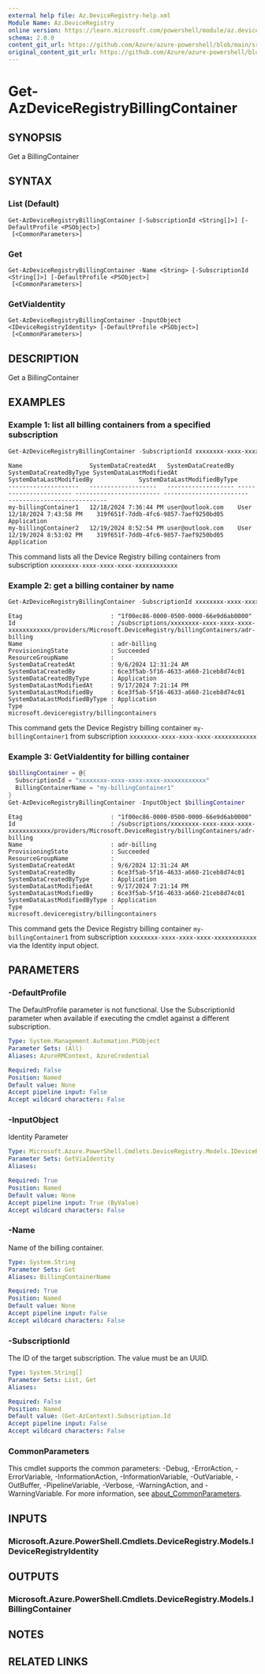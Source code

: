```yaml
---
external help file: Az.DeviceRegistry-help.xml
Module Name: Az.DeviceRegistry
online version: https://learn.microsoft.com/powershell/module/az.deviceregistry/get-azdeviceregistrybillingcontainer
schema: 2.0.0
content_git_url: https://github.com/Azure/azure-powershell/blob/main/src/DeviceRegistry/DeviceRegistry/help/Get-AzDeviceRegistryBillingContainer.md
original_content_git_url: https://github.com/Azure/azure-powershell/blob/main/src/DeviceRegistry/DeviceRegistry/help/Get-AzDeviceRegistryBillingContainer.md
---
```


# Get-AzDeviceRegistryBillingContainer

## SYNOPSIS
Get a BillingContainer

## SYNTAX

### List (Default)
```
Get-AzDeviceRegistryBillingContainer [-SubscriptionId <String[]>] [-DefaultProfile <PSObject>]
 [<CommonParameters>]
```

### Get
```
Get-AzDeviceRegistryBillingContainer -Name <String> [-SubscriptionId <String[]>] [-DefaultProfile <PSObject>]
 [<CommonParameters>]
```

### GetViaIdentity
```
Get-AzDeviceRegistryBillingContainer -InputObject <IDeviceRegistryIdentity> [-DefaultProfile <PSObject>]
 [<CommonParameters>]
```

## DESCRIPTION
Get a BillingContainer

## EXAMPLES

### Example 1: list all billing containers from a specified subscription
```powershell
Get-AzDeviceRegistryBillingContainer -SubscriptionId xxxxxxxx-xxxx-xxxx-xxxx-xxxxxxxxxxxx
```

```output
Name                   SystemDataCreatedAt   SystemDataCreatedBy SystemDataCreatedByType SystemDataLastModifiedAt SystemDataLastModifiedBy             SystemDataLastModifiedByType
--------------------   -------------------   ------------------- ----------------------- ------------------------ ------------------------             ----------------------------
my-billingContainer1   12/18/2024 7:36:44 PM user@outlook.com    User                    12/18/2024 7:43:58 PM    319f651f-7ddb-4fc6-9857-7aef9250bd05 Application
my-billingContainer2   12/19/2024 8:52:54 PM user@outlook.com    User                    12/19/2024 8:53:02 PM    319f651f-7ddb-4fc6-9857-7aef9250bd05 Application
```

This command lists all the Device Registry billing containers from subscription `xxxxxxxx-xxxx-xxxx-xxxx-xxxxxxxxxxxx`

### Example 2: get a billing container by name
```powershell
Get-AzDeviceRegistryBillingContainer -SubscriptionId xxxxxxxx-xxxx-xxxx-xxxx-xxxxxxxxxxxx -Name my-billingContainer1
```

```output
Etag                         : "1f00ec86-0000-0500-0000-66e9d6ab0000"
Id                           : /subscriptions/xxxxxxxx-xxxx-xxxx-xxxx-xxxxxxxxxxxx/providers/Microsoft.DeviceRegistry/billingContainers/adr-billing
Name                         : adr-billing
ProvisioningState            : Succeeded
ResourceGroupName            :
SystemDataCreatedAt          : 9/6/2024 12:31:24 AM
SystemDataCreatedBy          : 6ce3f5ab-5f16-4633-a660-21ceb8d74c01
SystemDataCreatedByType      : Application
SystemDataLastModifiedAt     : 9/17/2024 7:21:14 PM
SystemDataLastModifiedBy     : 6ce3f5ab-5f16-4633-a660-21ceb8d74c01
SystemDataLastModifiedByType : Application
Type                         : microsoft.deviceregistry/billingcontainers
```

This command gets the Device Registry billing container `my-billingContainer1` from subscription `xxxxxxxx-xxxx-xxxx-xxxx-xxxxxxxxxxxx`

### Example 3: GetViaIdentity for billing container
```powershell
$billingContainer = @{
  SubscriptionId = "xxxxxxxx-xxxx-xxxx-xxxx-xxxxxxxxxxxx"
  BillingContainerName = "my-billingContainer1"
}
Get-AzDeviceRegistryBillingContainer -InputObject $billingContainer
```

```output
Etag                         : "1f00ec86-0000-0500-0000-66e9d6ab0000"
Id                           : /subscriptions/xxxxxxxx-xxxx-xxxx-xxxx-xxxxxxxxxxxx/providers/Microsoft.DeviceRegistry/billingContainers/adr-billing
Name                         : adr-billing
ProvisioningState            : Succeeded
ResourceGroupName            :
SystemDataCreatedAt          : 9/6/2024 12:31:24 AM
SystemDataCreatedBy          : 6ce3f5ab-5f16-4633-a660-21ceb8d74c01
SystemDataCreatedByType      : Application
SystemDataLastModifiedAt     : 9/17/2024 7:21:14 PM
SystemDataLastModifiedBy     : 6ce3f5ab-5f16-4633-a660-21ceb8d74c01
SystemDataLastModifiedByType : Application
Type                         : microsoft.deviceregistry/billingcontainers
```

This command gets the Device Registry billing container `my-billingContainer1` from subscription `xxxxxxxx-xxxx-xxxx-xxxx-xxxxxxxxxxxx` via the Identity input object.

## PARAMETERS

### -DefaultProfile
The DefaultProfile parameter is not functional.
Use the SubscriptionId parameter when available if executing the cmdlet against a different subscription.

```yaml
Type: System.Management.Automation.PSObject
Parameter Sets: (All)
Aliases: AzureRMContext, AzureCredential

Required: False
Position: Named
Default value: None
Accept pipeline input: False
Accept wildcard characters: False
```

### -InputObject
Identity Parameter

```yaml
Type: Microsoft.Azure.PowerShell.Cmdlets.DeviceRegistry.Models.IDeviceRegistryIdentity
Parameter Sets: GetViaIdentity
Aliases:

Required: True
Position: Named
Default value: None
Accept pipeline input: True (ByValue)
Accept wildcard characters: False
```

### -Name
Name of the billing container.

```yaml
Type: System.String
Parameter Sets: Get
Aliases: BillingContainerName

Required: True
Position: Named
Default value: None
Accept pipeline input: False
Accept wildcard characters: False
```

### -SubscriptionId
The ID of the target subscription.
The value must be an UUID.

```yaml
Type: System.String[]
Parameter Sets: List, Get
Aliases:

Required: False
Position: Named
Default value: (Get-AzContext).Subscription.Id
Accept pipeline input: False
Accept wildcard characters: False
```

### CommonParameters
This cmdlet supports the common parameters: -Debug, -ErrorAction, -ErrorVariable, -InformationAction, -InformationVariable, -OutVariable, -OutBuffer, -PipelineVariable, -Verbose, -WarningAction, and -WarningVariable. For more information, see [about_CommonParameters](http://go.microsoft.com/fwlink/?LinkID=113216).

## INPUTS

### Microsoft.Azure.PowerShell.Cmdlets.DeviceRegistry.Models.IDeviceRegistryIdentity

## OUTPUTS

### Microsoft.Azure.PowerShell.Cmdlets.DeviceRegistry.Models.IBillingContainer

## NOTES

## RELATED LINKS
